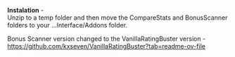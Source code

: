 ****Instalation**** -  
Unzip to a temp folder and then move the CompareStats and BonusScanner folders to your ...Interface/Addons folder.  
  
Bonus Scanner version changed to the VanillaRatingBuster version -  
https://github.com/kxseven/VanillaRatingBuster?tab=readme-ov-file



